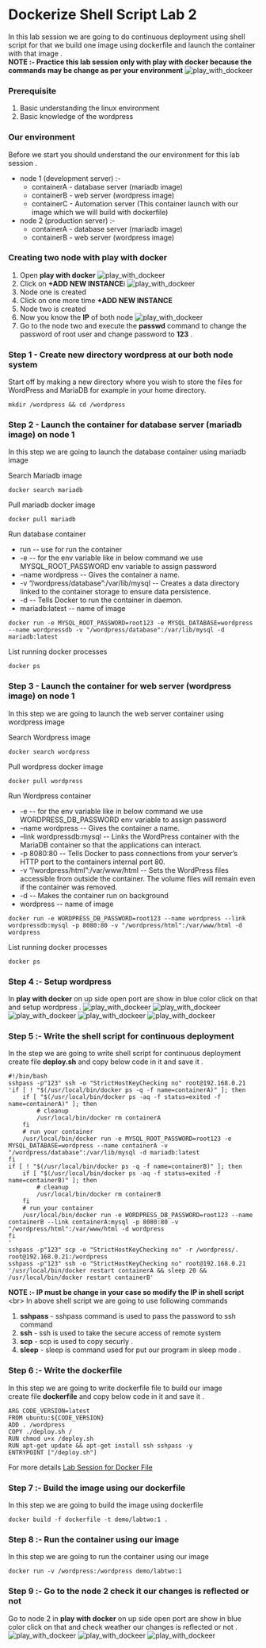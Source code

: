 # Dockerize Shell Script Lab 2
In this lab session we are going to do continuous deployment using shell script for that we build one image using dockerfile and launch the container with that image .<br/>
**NOTE :- Practice this lab session only with play with docker because the commands may be change as per your environment**
![play_with_dockeer](../images/labs_required/1.png)
### Prerequisite
1. Basic understanding the linux environment
2. Basic knowledge of the wordpress 
### Our environment
Before we start you should understand the our environment for this lab session . <br/>
- node 1 (development server) :-
	- containerA - database server (mariadb image)
	- containerB - web server (wordpress image)
	- containerC - Automation server (This container launch with our image which we will build with dockerfile)
- node 2 (production server) :-
	- containerA - database server (mariadb image)
	- containerB - web server (wordpress image)
### Creating two node with play with docker
1. Open **play with docker** 
![play_with_dockeer](../images/labs_required/1.png)
2. Click on **+ADD NEW INSTANCE**i
![play_with_dockeer](../images/labs_required/2.png)
3. Node one is created 
4. Click on one more time **+ADD NEW INSTANCE**
5. Node two is created 
6. Now you know the **IP** of both node
![play_with_dockeer](../images/labs_required/3.png) 
7. Go to the node two and execute the **passwd** command to change the password of root user and change password to **123** .

### Step 1 - Create new directory **wordpress** at our both node system 
Start off by making a new directory where you wish to store the files for WordPress and MariaDB for example in your home directory.
```
mkdir /wordpress && cd /wordpress
```

### Step 2 - Launch the container for database server (mariadb image) on node 1
In this step we are going to launch the database container using mariadb image <br/>

Search Mariadb image
```
docker search mariadb
```

Pull mariadb docker image
```
docker pull mariadb
```

Run database container 
* run -- use for run the container
* -e -- for the env variable like in below command we use MYSQL_ROOT_PASSWORD env variable to assign password
* –name wordpress -- Gives the container a name.
* -v “/wordpress/database”:/var/lib/mysql -- Creates a data directory linked to the container storage to ensure data persistence.
* -d -- Tells Docker to run the container in daemon.
* mariadb:latest -- name of image
```
docker run -e MYSQL_ROOT_PASSWORD=root123 -e MYSQL_DATABASE=wordpress --name wordpressdb -v "/wordpress/database":/var/lib/mysql -d mariadb:latest
```

List running docker processes 
```
docker ps
```

### Step 3 - Launch the container for web server (wordpress image) on node 1
In this step we are going to launch the web server container using wordpress image <br/>

Search Wordpress image
```
docker search wordpress
```

Pull wordpress docker image
```
docker pull wordpress
```

Run Wordpress container
* -e -- for the env variable like in below command we use WORDPRESS_DB_PASSWORD env variable to assign password
* –name wordpress -- Gives the container a name.
* –link wordpressdb:mysql -- Links the WordPress container with the MariaDB container so that the applications can interact.
* -p 8080:80 -- Tells Docker to pass connections from your server’s HTTP port to the containers internal port 80.
* -v “/wordpress/html”:/var/www/html -- Sets the WordPress files accessible from outside the container. The volume files will remain even if the container was removed.
* -d -- Makes the container run on background
* wordpress -- name of image
```
docker run -e WORDPRESS_DB_PASSWORD=root123 --name wordpress --link wordpressdb:mysql -p 8080:80 -v "/wordpress/html":/var/www/html -d wordpress
```

List running docker processes
```
docker ps
```

### Step 4 :- Setup wordpress 
In **play with docker** on up side open port are show in blue color click on that and setup wordpress . 
![play_with_dockeer](../images/labs_required/4.png)
![play_with_dockeer](../images/labs_required/5.png)
![play_with_dockeer](../images/labs_required/6.png)
![play_with_dockeer](../images/labs_required/7.png)
![play_with_dockeer](../images/labs_required/8.png)
### Step 5 :- Write the shell script for continuous deployment
In the step we are going to write shell script for continuous deployment <br/>
create file **deploy.sh** and copy below code in it and save it .
```
#!/bin/bash
sshpass -p"123" ssh -o "StrictHostKeyChecking no" root@192.168.0.21 'if [ ! "$(/usr/local/bin/docker ps -q -f name=containerA)" ]; then
    if [ "$(/usr/local/bin/docker ps -aq -f status=exited -f name=containerA)" ]; then
        # cleanup
        /usr/local/bin/docker rm containerA
    fi
    # run your container
    /usr/local/bin/docker run -e MYSQL_ROOT_PASSWORD=root123 -e MYSQL_DATABASE=wordpress --name containerA -v "/wordpress/database":/var/lib/mysql -d mariadb:latest
fi
if [ ! "$(/usr/local/bin/docker ps -q -f name=containerB)" ]; then
    if [ "$(/usr/local/bin/docker ps -aq -f status=exited -f name=containerB)" ]; then
        # cleanup
        /usr/local/bin/docker rm containerB
    fi
    # run your container
    /usr/local/bin/docker run -e WORDPRESS_DB_PASSWORD=root123 --name containerB --link containerA:mysql -p 8080:80 -v "/wordpress/html":/var/www/html -d wordpress
fi
'
sshpass -p"123" scp -o "StrictHostKeyChecking no" -r /wordpress/. root@192.168.0.21:/wordpress
sshpass -p"123" ssh -o "StrictHostKeyChecking no" root@192.168.0.21 '/usr/local/bin/docker restart containerA && sleep 20 && /usr/local/bin/docker restart containerB'
```
**NOTE :- IP must be change in your case so modify the IP in shell script** <br\>
In above shell script we are going to use following commands
1. **sshpass** - sshpass command is used to pass the password to ssh command 
2. **ssh** - ssh is used to take the secure access of remote system 
3. **scp** - scp is used to copy securly .
4. **sleep** - sleep is command used for put our program in sleep mode .

### Step 6 :- Write the dockerfile 
In this step we are going to write dockerfile file to build our image <br/>
create file **dockerfile** and copy below code in it and save it .
```
ARG CODE_VERSION=latest
FROM ubuntu:${CODE_VERSION}
ADD . /wordpress
COPY ./deploy.sh /
RUN chmod u+x /deploy.sh
RUN apt-get update && apt-get install ssh sshpass -y
ENTRYPOINT ["/deploy.sh"]
```
For more details [Lab Session for Docker File](../docker_deep_dive_part_1/dockerfile_hands_on_session.md)

### Step 7 :- Build the image using our dockerfile
In this step we are going to build the image using dockerfile
```
docker build -f dockerfile -t demo/labtwo:1 . 
```
### Step 8 :- Run the container using our image
In this step we are going to run the container using our image
```
docker run -v /wordpress:/wordpress demo/labtwo:1
``` 
### Step 9 :- Go to the node 2 check it our changes is reflected or not
Go to node 2 in **play with docker** on up side open port are show in blue color click on that and check weather our changes is reflected or not .
![play_with_dockeer](../images/labs_required/9.png)
![play_with_dockeer](../images/labs_required/10.png)
![play_with_dockeer](../images/labs_required/11.png)
